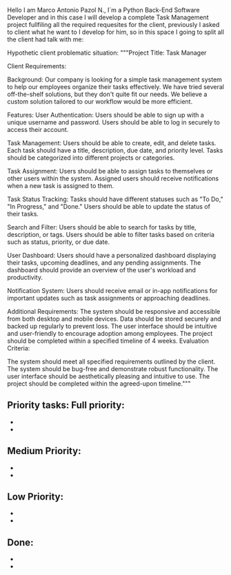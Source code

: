 Hello I am Marco Antonio Pazol N., I´m a Python Back-End Software Developer and in this case I will develop a complete Task Management project fullfiling all the required requesites for the client, previously I asked to client what he want to I develop for him, so in this space I going to split all the client had talk with me:

Hypothetic client problematic situation:
"""Project Title: Task Manager

Client Requirements:

Background:
Our company is looking for a simple task management system to help our employees organize their tasks effectively. We have tried several off-the-shelf solutions, but they don't quite fit our needs. We believe a custom solution tailored to our workflow would be more efficient.

Features:
User Authentication:
Users should be able to sign up with a unique username and password.
Users should be able to log in securely to access their account.

Task Management:
Users should be able to create, edit, and delete tasks.
Each task should have a title, description, due date, and priority level.
Tasks should be categorized into different projects or categories.

Task Assignment:
Users should be able to assign tasks to themselves or other users within the system.
Assigned users should receive notifications when a new task is assigned to them.

Task Status Tracking:
Tasks should have different statuses such as "To Do," "In Progress," and "Done."
Users should be able to update the status of their tasks.

Search and Filter:
Users should be able to search for tasks by title, description, or tags.
Users should be able to filter tasks based on criteria such as status, priority, or due date.

User Dashboard:
Users should have a personalized dashboard displaying their tasks, upcoming deadlines, and any pending assignments.
The dashboard should provide an overview of the user's workload and productivity.

Notification System:
Users should receive email or in-app notifications for important updates such as task assignments or approaching deadlines.

Additional Requirements:
The system should be responsive and accessible from both desktop and mobile devices.
Data should be stored securely and backed up regularly to prevent loss.
The user interface should be intuitive and user-friendly to encourage adoption among employees.
The project should be completed within a specified timeline of 4 weeks.
Evaluation Criteria:

The system should meet all specified requirements outlined by the client.
The system should be bug-free and demonstrate robust functionality.
The user interface should be aesthetically pleasing and intuitive to use.
The project should be completed within the agreed-upon timeline."""

Priority tasks:
Full priority:
-
-
-
Medium Priority:
-
-
-
Low Priority:
-
-
-
Done:
-
-
-